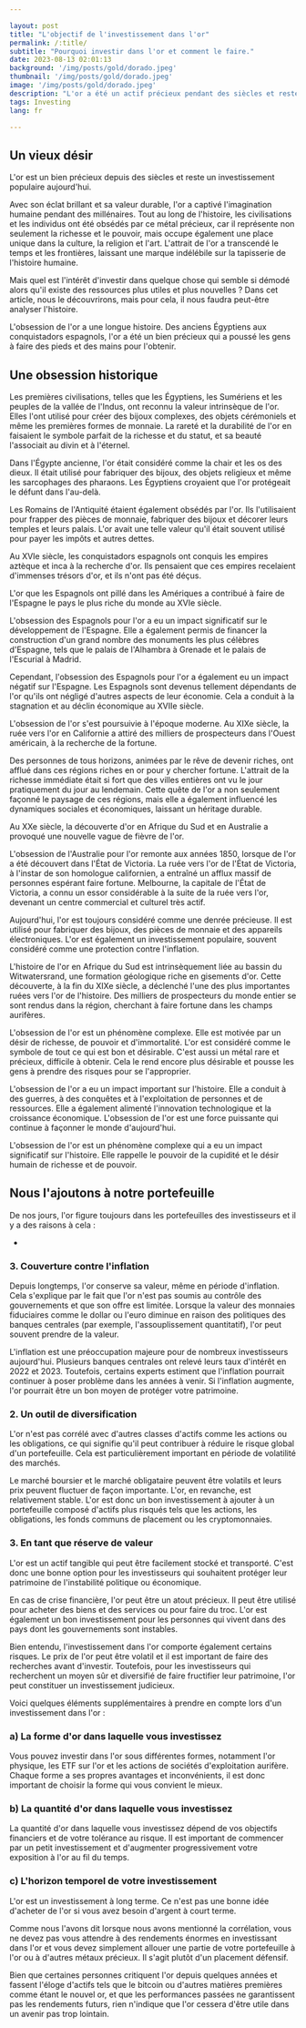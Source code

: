 ```yaml
---

layout: post 
title: "L'objectif de l'investissement dans l'or"  
permalink: /:title/ 
subtitle: "Pourquoi investir dans l'or et comment le faire."
date: 2023-08-13 02:01:13 
background: '/img/posts/gold/dorado.jpeg'
thumbnail: '/img/posts/gold/dorado.jpeg'
image: '/img/posts/gold/dorado.jpeg'
description: "L'or a été un actif précieux pendant des siècles et reste un investissement populaire aujourd'hui."
tags: Investing
lang: fr

---
```



## Un vieux désir

L'or est un bien précieux depuis des siècles et reste un investissement populaire aujourd'hui.

Avec son éclat brillant et sa valeur durable, l'or a captivé l'imagination humaine pendant des millénaires. Tout au long de l'histoire, les civilisations et les individus ont été obsédés par ce métal précieux, car il représente non seulement la richesse et le pouvoir, mais occupe également une place unique dans la culture, la religion et l'art. L'attrait de l'or a transcendé le temps et les frontières, laissant une marque indélébile sur la tapisserie de l'histoire humaine.

Mais quel est l'intérêt d'investir dans quelque chose qui semble si démodé alors qu'il existe des ressources plus utiles et plus nouvelles ? Dans cet article, nous le découvrirons, mais pour cela, il nous faudra peut-être analyser l'histoire.

L'obsession de l'or a une longue histoire. Des anciens Égyptiens aux conquistadors espagnols, l'or a été un bien précieux qui a poussé les gens à faire des pieds et des mains pour l'obtenir.

## Une obsession historique

Les premières civilisations, telles que les Égyptiens, les Sumériens et les peuples de la vallée de l'Indus, ont reconnu la valeur intrinsèque de l'or. Elles l'ont utilisé pour créer des bijoux complexes, des objets cérémoniels et même les premières formes de monnaie. La rareté et la durabilité de l'or en faisaient le symbole parfait de la richesse et du statut, et sa beauté l'associait au divin et à l'éternel.

Dans l'Égypte ancienne, l'or était considéré comme la chair et les os des dieux. Il était utilisé pour fabriquer des bijoux, des objets religieux et même les sarcophages des pharaons. Les Égyptiens croyaient que l'or protégeait le défunt dans l'au-delà.

Les Romains de l'Antiquité étaient également obsédés par l'or. Ils l'utilisaient pour frapper des pièces de monnaie, fabriquer des bijoux et décorer leurs temples et leurs palais. L'or avait une telle valeur qu'il était souvent utilisé pour payer les impôts et autres dettes.

Au XVIe siècle, les conquistadors espagnols ont conquis les empires aztèque et inca à la recherche d'or. Ils pensaient que ces empires recelaient d'immenses trésors d'or, et ils n'ont pas été déçus.

L'or que les Espagnols ont pillé dans les Amériques a contribué à faire de l'Espagne le pays le plus riche du monde au XVIe siècle.

L'obsession des Espagnols pour l'or a eu un impact significatif sur le développement de l'Espagne. Elle a également permis de financer la construction d'un grand nombre des monuments les plus célèbres d'Espagne, tels que le palais de l'Alhambra à Grenade et le palais de l'Escurial à Madrid.

Cependant, l'obsession des Espagnols pour l'or a également eu un impact négatif sur l'Espagne. Les Espagnols sont devenus tellement dépendants de l'or qu'ils ont négligé d'autres aspects de leur économie. Cela a conduit à la stagnation et au déclin économique au XVIIe siècle.

L'obsession de l'or s'est poursuivie à l'époque moderne. Au XIXe siècle, la ruée vers l'or en Californie a attiré des milliers de prospecteurs dans l'Ouest américain, à la recherche de la fortune.


Des personnes de tous horizons, animées par le rêve de devenir riches, ont afflué dans ces régions riches en or pour y chercher fortune. L'attrait de la richesse immédiate était si fort que des villes entières ont vu le jour pratiquement du jour au lendemain. Cette quête de l'or a non seulement façonné le paysage de ces régions, mais elle a également influencé les dynamiques sociales et économiques, laissant un héritage durable.

Au XXe siècle, la découverte d'or en Afrique du Sud et en Australie a provoqué une nouvelle vague de fièvre de l'or.

L'obsession de l'Australie pour l'or remonte aux années 1850, lorsque de l'or a été découvert dans l'État de Victoria. La ruée vers l'or de l'État de Victoria, à l'instar de son homologue californien, a entraîné un afflux massif de personnes espérant faire fortune. Melbourne, la capitale de l'État de Victoria, a connu un essor considérable à la suite de la ruée vers l'or, devenant un centre commercial et culturel très actif.

Aujourd'hui, l'or est toujours considéré comme une denrée précieuse. Il est utilisé pour fabriquer des bijoux, des pièces de monnaie et des appareils électroniques. L'or est également un investissement populaire, souvent considéré comme une protection contre l'inflation.

L'histoire de l'or en Afrique du Sud est intrinsèquement liée au bassin du Witwatersrand, une formation géologique riche en gisements d'or. Cette découverte, à la fin du XIXe siècle, a déclenché l'une des plus importantes ruées vers l'or de l'histoire. Des milliers de prospecteurs du monde entier se sont rendus dans la région, cherchant à faire fortune dans les champs aurifères.

L'obsession de l'or est un phénomène complexe. Elle est motivée par un désir de richesse, de pouvoir et d'immortalité. L'or est considéré comme le symbole de tout ce qui est bon et désirable. C'est aussi un métal rare et précieux, difficile à obtenir. Cela le rend encore plus désirable et pousse les gens à prendre des risques pour se l'approprier.

L'obsession de l'or a eu un impact important sur l'histoire. Elle a conduit à des guerres, à des conquêtes et à l'exploitation de personnes et de ressources. Elle a également alimenté l'innovation technologique et la croissance économique. L'obsession de l'or est une force puissante qui continue à façonner le monde d'aujourd'hui.

L'obsession de l'or est un phénomène complexe qui a eu un impact significatif sur l'histoire. Elle rappelle le pouvoir de la cupidité et le désir humain de richesse et de pouvoir.

## Nous l'ajoutons à notre portefeuille

De nos jours, l'or figure toujours dans les portefeuilles des investisseurs et il y a des raisons à cela :

-

### 3. Couverture contre l'inflation

Depuis longtemps, l'or conserve sa valeur, même en période d'inflation. Cela s'explique par le fait que l'or n'est pas soumis au contrôle des gouvernements et que son offre est limitée. Lorsque la valeur des monnaies fiduciaires comme le dollar ou l'euro diminue en raison des politiques des banques centrales (par exemple, l'assouplissement quantitatif), l'or peut souvent prendre de la valeur.

L'inflation est une préoccupation majeure pour de nombreux investisseurs aujourd'hui. Plusieurs banques centrales ont relevé leurs taux d'intérêt en 2022 et 2023. Toutefois, certains experts estiment que l'inflation pourrait continuer à poser problème dans les années à venir. Si l'inflation augmente, l'or pourrait être un bon moyen de protéger votre patrimoine.

### 2. Un outil de diversification

L'or n'est pas corrélé avec d'autres classes d'actifs comme les actions ou les obligations, ce qui signifie qu'il peut contribuer à réduire le risque global d'un portefeuille. Cela est particulièrement important en période de volatilité des marchés.

Le marché boursier et le marché obligataire peuvent être volatils et leurs prix peuvent fluctuer de façon importante. L'or, en revanche, est relativement stable. L'or est donc un bon investissement à ajouter à un portefeuille composé d'actifs plus risqués tels que les actions, les obligations, les fonds communs de placement ou les cryptomonnaies.

### 3. En tant que réserve de valeur

L'or est un actif tangible qui peut être facilement stocké et transporté. C'est donc une bonne option pour les investisseurs qui souhaitent protéger leur patrimoine de l'instabilité politique ou économique.

En cas de crise financière, l'or peut être un atout précieux. Il peut être utilisé pour acheter des biens et des services ou pour faire du troc. L'or est également un bon investissement pour les personnes qui vivent dans des pays dont les gouvernements sont instables.

Bien entendu, l'investissement dans l'or comporte également certains risques. Le prix de l'or peut être volatil et il est important de faire des recherches avant d'investir. Toutefois, pour les investisseurs qui recherchent un moyen sûr et diversifié de faire fructifier leur patrimoine, l'or peut constituer un investissement judicieux.

Voici quelques éléments supplémentaires à prendre en compte lors d'un investissement dans l'or :

### a) La forme d'or dans laquelle vous investissez

Vous pouvez investir dans l'or sous différentes formes, notamment l'or physique, les ETF sur l'or et les actions de sociétés d'exploitation aurifère. Chaque forme a ses propres avantages et inconvénients, il est donc important de choisir la forme qui vous convient le mieux.

### b) La quantité d'or dans laquelle vous investissez

La quantité d'or dans laquelle vous investissez dépend de vos objectifs financiers et de votre tolérance au risque. Il est important de commencer par un petit investissement et d'augmenter progressivement votre exposition à l'or au fil du temps.

### c) L'horizon temporel de votre investissement

L'or est un investissement à long terme. Ce n'est pas une bonne idée d'acheter de l'or si vous avez besoin d'argent à court terme.

Comme nous l'avons dit lorsque nous avons mentionné la corrélation, vous ne devez pas vous attendre à des rendements énormes en investissant dans l'or et vous devez simplement allouer une partie de votre portefeuille à l'or ou à d'autres métaux précieux. Il s'agit plutôt d'un placement défensif.

Bien que certaines personnes critiquent l'or depuis quelques années et fassent l'éloge d'actifs tels que le bitcoin ou d'autres matières premières comme étant le nouvel or, et que les performances passées ne garantissent pas les rendements futurs, rien n'indique que l'or cessera d'être utile dans un avenir pas trop lointain.